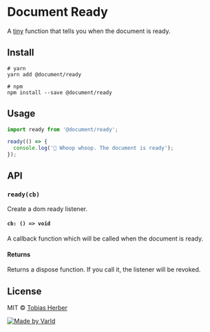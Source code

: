 # Document Ready

A [tiny](https://bundlephobia.com/result?p=@document/ready) function that tells you when the document is ready.

## Install

```
# yarn
yarn add @document/ready

# npm
npm install --save @document/ready
```

## Usage

```typescript
import ready from '@document/ready';

ready(() => {
  console.log('🎉 Whoop whoop. The document is ready');
});
```

## API

### `ready(cb)`

Create a dom ready listener.

#### `cb: () => void`

A callback function which will be called when the document is ready.

#### Returns

Returns a dispose function. If you call it, the listener will be revoked.

## License

MIT © [Tobias Herber](https://github.com/herber)

[![Made by Varld](https://potato.varld.co/oss/badge.svg)](https://varld.co)
